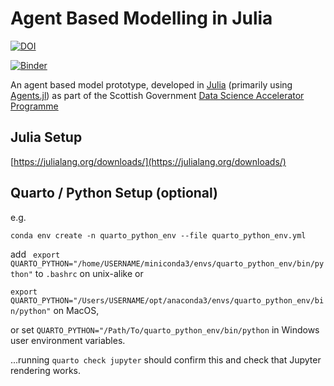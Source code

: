# Agent Based Modelling in Julia
[![DOI](https://zenodo.org/badge/533281355.svg)](https://zenodo.org/badge/latestdoi/533281355)

<!-- [![Binder](https://mybinder.org/badge_logo.svg)](https://mybinder.org/v2/gh/jakeybob/abm-dsap/HEAD?labpath=code%2F01-basic-SIR%2F01-basic-SIR.ipynb) -->

[![Binder](https://mybinder.org/badge_logo.svg)](https://mybinder.org/v2/gh/jakeybob/binder-test/HEAD?labpath=01-basic-SIR.ipynb)

An agent based model prototype, developed in [Julia](https://julialang.org/downloads/) (primarily using [Agents.jl](https://juliadynamics.github.io/Agents.jl/stable/)) as part of the Scottish Government [Data Science Accelerator Programme](https://www.gov.scot/publications/data-science-accelerator/)


## Julia Setup
[https://julialang.org/downloads/](https://julialang.org/downloads/)


## Quarto / Python Setup (optional)
e.g. 

`conda env create -n quarto_python_env --file quarto_python_env.yml`

add ` export QUARTO_PYTHON="/home/USERNAME/miniconda3/envs/quarto_python_env/bin/python"` to `.bashrc` on unix-alike or

`export QUARTO_PYTHON="/Users/USERNAME/opt/anaconda3/envs/quarto_python_env/bin/python"` on MacOS, 

or set `QUARTO_PYTHON="/Path/To/quarto_python_env/bin/python` in Windows user environment variables.

...running `quarto check jupyter` should confirm this and check that Jupyter rendering works.
